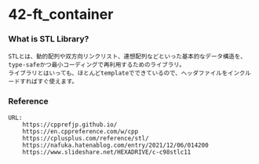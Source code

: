 # 42-ft_container
### What is STL Library?
	STLとは、動的配列や双方向リンクリスト、連想配列などといった基本的なデータ構造を、type-safeかつ最小コーディングで再利用するためのライブラリ。
	ライブラリとはいっても、ほとんどtemplateでできているので、ヘッダファイルをインクルードすればすぐ使えます。

### Reference
	URL: 
		https://cpprefjp.github.io/
		https://en.cppreference.com/w/cpp
		https://cplusplus.com/reference/stl/
		https://nafuka.hatenablog.com/entry/2021/12/06/014200
		https://www.slideshare.net/HEXADRIVE/c-c98stlc11

